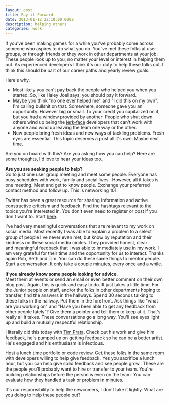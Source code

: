 ```yaml
---
layout: post
title: Pay it Forward
date: 2013-01-12 22:10:00.000Z
description: helping others
categories: work
---
```


<p>If you've been making games for a while you've probably come across someone who aspires to do what you do. You've met these folks at user groups, or through friends or they work in other departments at your job. These people look up to you, no matter your level or interest in helping them out. As experienced developers I think it's our duty to help these folks out. I think this should be part of our career paths and yearly review goals. </p>

<p>Here's why.   </p>

<ul>
<li>Most likely you can't pay back the people who helped you when you started. So, like Haley Joel says, you should pay it forward.  </li>
<li>Maybe you think "no one ever helped me" and "I did this on my own". I'm calling bullshit on that. Somewhere, someone gave you an opportunity. However big or small. To your credit you capitalized on it, but you had a window provided by another. People who shut down others wind up being the <a href="http://altdevblog.com/2011/02/09/an-open-letter-to-game-developers/">jerk-face</a> developers that can't work with anyone and wind up leaving the team one way or the other.</li>
<li>New people bring fresh ideas and new ways of tackling problems. Fresh eyes are essential. This topic deserves a post all it's own. Maybe next time.</li>
</ul>

<p>Are you on board with this? Are you asking how you can help? Here are some thoughts, I'd love to hear your ideas too.</p>

<p><strong>Are you are seeking people to help?</strong> <br />
Go to just one user group meeting and meet some people. Everyone has busy schedules with work, family and social lives.  However, all it takes is one meeting. Meet and get to know people. Exchange your preferred contact method and follow up. This is networking 101.</p>

<p>Twitter has been a great resource for sharing information and active constructive criticism and feedback. Find the hashtags relevant to the topics you're interested in. You don't even need to register or post if you don't want to. Start <a href="https://support.twitter.com/articles/215585">here</a>.</p>

<p>I've had very meaningful conversations that are relevant to my work on social media. Most recently I was able to explain a problem to a select group of people I've never even met, but know by reputation and their kindness on these social media circles. They provided honest, clear and meaningful feedback that I was able to immediately use in my work. I am very grateful for their time and the opportunity for us to interact. Thanks again Rob, Seth and Tim. You can do these same things to mentor people. Start a conversation. It only take a couple minutes, every once and a while.</p>

<p><strong>If you already know some people looking for advice.</strong> <br />
Meet them at events or send an email or even better comment on their own blog post. Again, this is quick and easy to do. It just takes a little time. For the Junior people on staff, and/or the folks in other departments hoping to transfer, find the answers in the hallways. Spend 30 seconds talking to these folks in the hallway. Put them in the forefront. Ask things like "what are you working on" and "Have you been able to get any feedback from other people lately"? Give them a pointer and tell them to keep at it. That's really all it takes. These conversations go a long way. You'll see eyes light up and build a mutually respectful relationship.</p>

<p>I literally did this today with <a href="https://www.linkedin.com/in/timprata">Tim Prata</a>. Check out his work and give him feedback, he's pumped up on getting feedback so he can be a better artist. He's engaged and his enthusiasm is infectious. </p>

<p>Host a lunch time portfolio or code review. Get these folks in the same room with developers willing to help give feedback. Yes you sacrifice a lunch hour, but you can help give solid feedback and see people grow.  These are the people you'll probably want to hire or transfer to your team. You're building relationships before the person is even on the team. You can evaluate how they handled a task or problem in minutes. </p>

<p>It's our responsibility to help the newcomers, I don't take it lightly. What are you doing to help these people out?</p>
